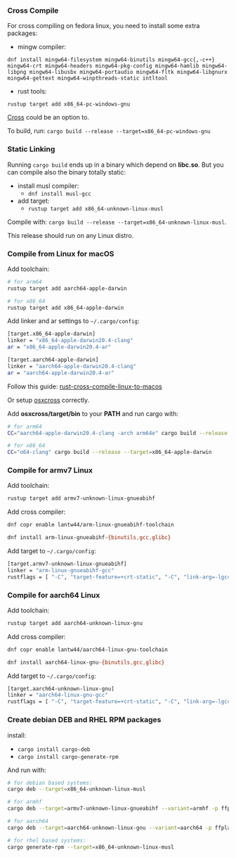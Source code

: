 ### Cross Compile

For cross compiling on fedora linux, you need to install some extra packages:

- mingw compiler:
```
dnf install mingw64-filesystem mingw64-binutils mingw64-gcc{,-c++} mingw64-crt mingw64-headers mingw64-pkg-config mingw64-hamlib mingw64-libpng mingw64-libusbx mingw64-portaudio mingw64-fltk mingw64-libgnurx mingw64-gettext mingw64-winpthreads-static intltool
```

- rust tools:
```
rustup target add x86_64-pc-windows-gnu
```

[Cross](https://github.com/cross-rs/cross#dependencies) could be an option to.

To build, run: `cargo build --release --target=x86_64-pc-windows-gnu`

### Static Linking

Running `cargo build` ends up in a binary which depend on **libc.so**. But you can compile also the binary totally static:

- install musl compiler:
    - `dnf install musl-gcc`
- add target:
    - `rustup target add x86_64-unknown-linux-musl`

Compile with: `cargo build --release --target=x86_64-unknown-linux-musl`.

This release should run on any Linux distro.

### Compile from Linux for macOS

Add toolchain:

```Bash
# for arm64
rustup target add aarch64-apple-darwin

# for x86_64
rustup target add x86_64-apple-darwin
```

Add linker and ar settings to `~/.cargo/config`:

```Bash
[target.x86_64-apple-darwin]
linker = "x86_64-apple-darwin20.4-clang"
ar = "x86_64-apple-darwin20.4-ar"

[target.aarch64-apple-darwin]
linker = "aarch64-apple-darwin20.4-clang"
ar = "aarch64-apple-darwin20.4-ar"
```

Follow this guide: [rust-cross-compile-linux-to-macos](https://wapl.es/rust/2019/02/17/rust-cross-compile-linux-to-macos.html)

Or setup [osxcross](https://github.com/tpoechtrager/osxcross) correctly.

Add **osxcross/target/bin** to your **PATH** and run cargo with:

```Bash
# for arm64
CC="aarch64-apple-darwin20.4-clang -arch arm64e" cargo build --release --target=aarch64-apple-darwin

# for x86_64
CC="o64-clang" cargo build --release --target=x86_64-apple-darwin
```

### Compile for armv7 Linux

Add toolchain:

```Bash
rustup target add armv7-unknown-linux-gnueabihf
```

Add cross compiler:

```Bash
dnf copr enable lantw44/arm-linux-gnueabihf-toolchain

dnf install arm-linux-gnueabihf-{binutils,gcc,glibc}
```

Add target to `~/.cargo/config`:

```Bash
[target.armv7-unknown-linux-gnueabihf]
linker = "arm-linux-gnueabihf-gcc"
rustflags = [ "-C", "target-feature=+crt-static", "-C", "link-arg=-lgcc" ]
```

### Compile for aarch64 Linux

Add toolchain:

```Bash
rustup target add aarch64-unknown-linux-gnu
```

Add cross compiler:

```Bash
dnf copr enable lantw44/aarch64-linux-gnu-toolchain

dnf install aarch64-linux-gnu-{binutils,gcc,glibc}
```

Add target to `~/.cargo/config`:

```Bash
[target.aarch64-unknown-linux-gnu]
linker = "aarch64-linux-gnu-gcc"
rustflags = [ "-C", "target-feature=+crt-static", "-C", "link-arg=-lgcc" ]
```

### Create debian DEB and RHEL RPM packages

install:
- `cargo install cargo-deb`
- `cargo install cargo-generate-rpm`

And run with:

```Bash
# for debian based systems:
cargo deb --target=x86_64-unknown-linux-musl

# for armhf
cargo deb --target=armv7-unknown-linux-gnueabihf --variant=armhf -p ffplayout --manifest-path=ffplayout-engine/Cargo.toml

# for aarch64
cargo deb --target=aarch64-unknown-linux-gnu --variant=aarch64 -p ffplayout --manifest-path=ffplayout-engine/Cargo.toml

# for rhel based systems:
cargo generate-rpm --target=x86_64-unknown-linux-musl
```
